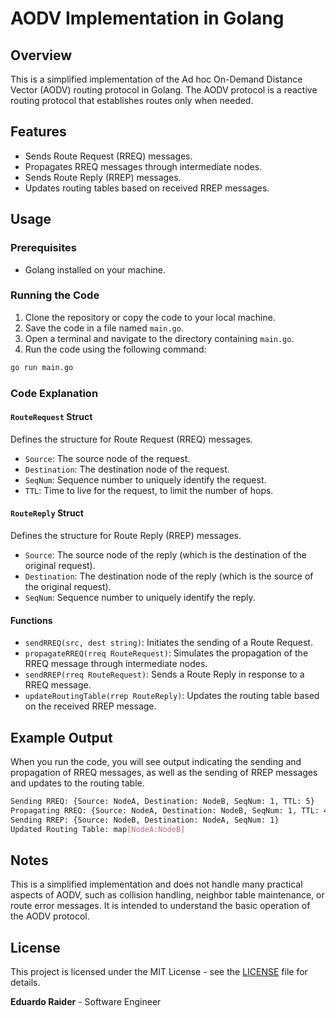 # AODV Implementation in Golang

## Overview

This is a simplified implementation of the Ad hoc On-Demand Distance Vector (AODV) routing protocol in Golang. The AODV protocol is a reactive routing protocol that establishes routes only when needed.

## Features

- Sends Route Request (RREQ) messages.
- Propagates RREQ messages through intermediate nodes.
- Sends Route Reply (RREP) messages.
- Updates routing tables based on received RREP messages.

## Usage

### Prerequisites

- Golang installed on your machine.

### Running the Code

1. Clone the repository or copy the code to your local machine.
2. Save the code in a file named `main.go`.
3. Open a terminal and navigate to the directory containing `main.go`.
4. Run the code using the following command:

```sh
go run main.go
```

### Code Explanation

#### `RouteRequest` Struct

Defines the structure for Route Request (RREQ) messages.

- `Source`: The source node of the request.
- `Destination`: The destination node of the request.
- `SeqNum`: Sequence number to uniquely identify the request.
- `TTL`: Time to live for the request, to limit the number of hops.

#### `RouteReply` Struct

Defines the structure for Route Reply (RREP) messages.

- `Source`: The source node of the reply (which is the destination of the original request).
- `Destination`: The destination node of the reply (which is the source of the original request).
- `SeqNum`: Sequence number to uniquely identify the reply.

#### Functions

- `sendRREQ(src, dest string)`: Initiates the sending of a Route Request.
- `propagateRREQ(rreq RouteRequest)`: Simulates the propagation of the RREQ message through intermediate nodes.
- `sendRREP(rreq RouteRequest)`: Sends a Route Reply in response to a RREQ message.
- `updateRoutingTable(rrep RouteReply)`: Updates the routing table based on the received RREP message.

## Example Output

When you run the code, you will see output indicating the sending and propagation of RREQ messages, as well as the sending of RREP messages and updates to the routing table.

```sh
Sending RREQ: {Source: NodeA, Destination: NodeB, SeqNum: 1, TTL: 5}
Propagating RREQ: {Source: NodeA, Destination: NodeB, SeqNum: 1, TTL: 4}
Sending RREP: {Source: NodeB, Destination: NodeA, SeqNum: 1}
Updated Routing Table: map[NodeA:NodeB]
```

## Notes

This is a simplified implementation and does not handle many practical aspects of AODV, such as collision handling, neighbor table maintenance, or route error messages. It is intended to understand the basic operation of the AODV protocol.


## License

This project is licensed under the MIT License - see the [LICENSE](LICENSE) file for details.

**Eduardo Raider** - Software Engineer